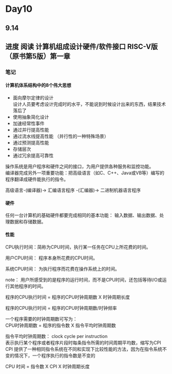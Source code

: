 # Day10

## 9.14  


## 进度 阅读 计算机组成设计硬件/软件接口  RISC-V版 （原书第5版）第一章

### 笔记 

#### 计算机体系结构中的8个伟大思想  

- 面向摩尔定律的设计  
设计人员要考虑设计完成时的水平，不能说到时候设计出来的东西，结果技术落后了  
- 使用抽象简化设计  
- 加速经常性事件  
- 通过并行提高性能 
- 通过流水线提高性能 （并行性的一种特殊场景）
- 通过预测提高性能  
- 存储层次  
- 通过冗余提高可靠性  


操作系统是用户程序和硬件之间的接口，为用户提供各种服务和监控功能。   
编译器完成另外一项重要功能：把高级语言（如C、C++、Java或VB等）编写的程序翻译成硬件能执行的指令。  

高级语言-(编译器)-> 汇编语言程序 -(汇编器)-> 二进制机器语言程序   

#### 硬件  

任何一台计算机的基础硬件都要完成相同的基本功能： 输入数据、输出数据、处理数据和存储数据。  

#### 性能  

CPU执行时间：简称为CPU时间，执行某一任务在CPU上所花费的时间。  

用户CPU时间： 程序本身所花费的CPU时间。   

系统CPU时间： 为执行程序而花费在操作系统上的时间。  

note： 用户所感受到的是程序的运行时间，而不是CPU时间，还包括等待I/O或运行其他程序的时间。   

程序的CPU执行时间 = 程序的CPU时钟周期数 X 时钟周期长度    

程序的CPU执行时间 = 程序的CPU时钟周期数/时钟频率  

一个程序需要的时钟周期数可写为：   
CPU时钟周期数 = 程序的指令数 X 指令平均时钟周期数  

指令平均时钟周期数： clock cycle per instruction   
表示执行某个程序或者程序片段时每条指令所需的时间周期平均数，缩写为CPI   
CPI 提供了一种相同指令系统在不同和实现下比较性能的方法，因为在指令系统不变的情况下，一个程序执行的指令数是不变的   

CPU 时间 = 指令数 X CPI X 时钟周期长度  




